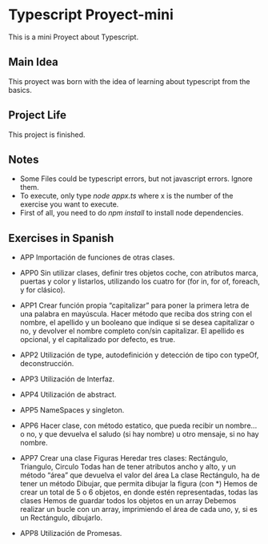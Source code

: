 Typescript Proyect-mini
=====================================

This is a mini Proyect about Typescript.

Main Idea
----------------------------------------

This proyect was born with the idea of learning about typescript from the basics.

Project Life
---------------------------------------

This project is finished.

Notes
--------------------------------------

- Some Files could be typescript errors, but not javascript errors. Ignore them.
- To execute, only type *node appx.ts* where x is the number of the exercise you want to execute.
- First of all, you need to do *npm install* to install node dependencies.

Exercises in Spanish
---------------------------------------

- APP Importación de funciones de otras clases.

- APP0 Sin utilizar clases, definir tres objetos coche, con atributos marca, puertas y color y listarlos, utilizando los cuatro for (for in, for of, foreach, y for clásico).

- APP1 Crear función propia “capitalizar” para poner la primera letra de una palabra en mayúscula. Hacer método que reciba dos string con el nombre, el apellido y un booleano que indique si se desea capitalizar o  no, y devolver el nombre completo con/sin capitalizar. El apellido es opcional, y el capitalizado por defecto, es true.

- APP2 Utilización de type, autodefinición y detección de tipo con typeOf, deconstrucción.

- APP3 Utilización de Interfaz.
- APP4 Utilización de abstract.
- APP5 NameSpaces y singleton.
- APP6 Hacer clase, con método estatico, que pueda recibir un nombre... o no, y que devuelva el saludo (si hay nombre) u otro mensaje, si no hay nombre.

- APP7 Crear una clase Figuras
    Heredar tres clases: Rectángulo, Triangulo, Circulo
    Todas han de tener atributos ancho y alto, y un método “área” que devuelva el valor del área
    La clase Rectángulo, ha de tener un método Dibujar, que permita dibujar la figura (con *)
    Hemos de crear un total de 5 o 6 objetos, en donde estén representadas, todas las clases
    Hemos de guardar todos los objetos en un array
    Debemos realizar un bucle con un array, imprimiendo el área de cada uno, y, si es un Rectángulo, dibujarlo.

- APP8 Utilización de Promesas.

